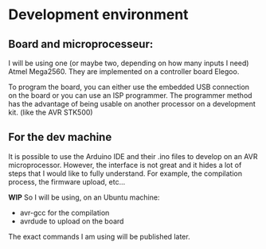 # Development environment

## Board and microprocesseur:

I will be using one (or maybe two, depending on how many inputs I need) Atmel Mega2560. They are implemented on a controller board Elegoo. 

To program the board, you can either use the embedded USB connection on the board or you can use an ISP programmer. The programmer method has the advantage of being usable on another processor on a development kit. (like the AVR STK500)

## For the dev machine

It is possible to use the Arduino IDE and their .ino files to develop on an AVR microprocessor. However, the interface is not great and it hides a lot of steps that I would like to fully understand. For example, the compilation process, the firmware upload, etc...

**WIP** So I will be using, on an Ubuntu machine: 

- avr-gcc for the compilation
- avrdude to upload on the board

The exact commands I am using will be published later.
